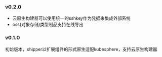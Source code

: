 ### v0.2.0
- 云原生构建器可以使用统一的sshkey作为凭据来集成外部系统
- oss(对象存储)类型制品支持在线导出
  
### v0.1.0
初始版本，shipper以扩展组件的形式原生适配kubesphere，支持云原生构建器
